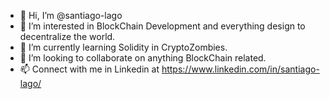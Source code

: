 - 👋 Hi, I’m @santiago-lago
- 👀 I’m interested in BlockChain Development and everything design to decentralize the world.
- 🌱 I’m currently learning Solidity in CryptoZombies.
- 💞️ I’m looking to collaborate on anything BlockChain related.
- 📫 Connect with me in Linkedin at https://www.linkedin.com/in/santiago-lago/ 
